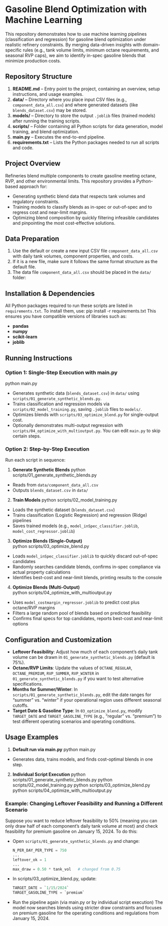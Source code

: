 # Gasoline Blend Optimization with Machine Learning
This repository demonstrates how to use machine learning pipelines (classification and regression) for gasoline blend optimization under realistic refinery constraints. 
By merging data-driven insights with domain-specific rules (e.g., tank volume limits, minimum octane requirements, and seasonal RVP caps), we aim to identify in-spec gasoline blends that minimize production costs.

## Repository Structure
1. **README.md** – Entry point to the project, containing an overview, setup instructions, and usage examples.
2. **data/** – Directory where you place input CSV files (e.g., `component_data_all.csv`) and where generated datasets (like `blends_dataset.csv`) may be stored.
3. **models/** – Directory to store the output `.joblib` files (trained models) after running the training scripts.
4. **scripts/** – Folder containing all Python scripts for data generation, model training, and blend optimization.
5. **main.py** – Executes the end-to-end pipeline.
6. **requirements.txt** – Lists the Python packages needed to run all scripts and code.

## Project Overview
Refineries blend multiple components to create gasoline meeting octane, RVP, and other environmental limits. This repository provides a Python-based approach for:
- Generating synthetic blend data that respects tank volumes and regulatory constraints.
- Training models to classify blends as in-spec or out-of-spec and to regress cost and near-limit margins.
- Optimizing blend composition by quickly filtering infeasible candidates and pinpointing the most cost-effective solutions.

## Data Preparation
1. Use the default or create a new input CSV file `component_data_all.csv` with daily tank volumes, component properties, and costs.
2. If it is a new file, make sure it follows the same format structure as the default file.
3. The data file `component_data_all.csv` should be placed in the `data/` folder:

## Installation & Dependencies
All Python packages required to run these scripts are listed in `requirements.txt`. To install them, use:
pip install -r requirements.txt
This ensures you have compatible versions of libraries such as:
- **pandas**
- **numpy**
- **scikit-learn**
- **joblib**

## Running Instructions
### Option 1: Single-Step Execution with main.py
python main.py
- Generates synthetic data (`blends_dataset.csv`) in `data/` using `scripts/01_generate_synthetic_blends.py`.
- Trains classification and regression models via `scripts/02_model_training.py`, saving `.joblib` files to `models/`.
- Optimizes blends with `scripts/03_optimize_blend.py` for single-output cost.
- Optionally demonstrates multi-output regression with `scripts/04_optimize_with_multioutput.py`.
You can edit `main.py` to skip certain steps.

### Option 2: Step-by-Step Execution
Run each script in sequence:

1. **Generate Synthetic Blends**
python scripts/01_generate_synthetic_blends.py
- Reads from `data/component_data_all.csv`
- Outputs `blends_dataset.csv` in `data/`

2. **Train Models**
python scripts/02_model_training.py
- Loads the synthetic dataset (`blends_dataset.csv`)
- Trains classification (Logistic Regression) and regression (Ridge) pipelines
- Saves trained models (e.g., `model_inSpec_classifier.joblib`, `model_cost_regressor.joblib`)

3. **Optimize Blends (Single-Output)**  
python scripts/03_optimize_blend.py
- Loads `model_inSpec_classifier.joblib` to quickly discard out-of-spec candidates
- Randomly searches candidate blends, confirms in-spec compliance via actual property calculations
- Identifies best-cost and near-limit blends, printing results to the console

4. **Optimize Blends (Multi-Output)**  
python scripts/04_optimize_with_multioutput.py
- Uses `model_costmargin_regressor.joblib` to predict cost plus octane/RVP margins
- Filters a large random pool of blends based on predicted feasibility
- Confirms final specs for top candidates, reports best-cost and near-limit options

## Configuration and Customization
- **Leftover Feasibility**: Adjust how much of each component’s daily tank volume can be drawn in `01_generate_synthetic_blends.py` (default is 75%).
- **Octane/RVP Limits**: Update the values of `OCTANE_REGULAR`, `OCTANE_PREMIUM`, `RVP_SUMMER`, `RVP_WINTER` in `01_generate_synthetic_blends.py` if you want to test alternative specifications.
- **Months for Summer/Winter**: In `scripts/01_generate_synthetic_blends.py`, edit the date ranges for “summer” vs. “winter” if your operational region uses different seasonal cutoffs.
- **Target Date & Gasoline Type**: In `03_optimize_blend.py`, modify `TARGET_DATE` and `TARGET_GASOLINE_TYPE` (e.g., “regular” vs. “premium”) to test different operating scenarios and operating conditions.
  
## Usage Examples
1. **Default run via main.py**
python main.py
- Generates data, trains models, and finds cost-optimal blends in one step.

2. **Individual Script Execution**
python scripts/01_generate_synthetic_blends.py 
python scripts/02_model_training.py 
python scripts/03_optimize_blend.py 
python scripts/04_optimize_with_multioutput.py

### Example: Changing Leftover Feasibility and Running a Different Scenario
Suppose you want to reduce leftover feasibility to 50% (meaning you can only draw half of each component’s daily tank volume at most) and check feasibility for premium gasoline on January 15, 2024. To do this:
- Open `scripts/01_generate_synthetic_blends.py` and change:
   ```python
   N_PER_DAY_PER_TYPE = 750
   ...
   leftover_ok = 1
   ...
   max_draw = 0.50 * tank_vol   # changed from 0.75
- In scripts/03_optimize_blend.py, update:
  ```python
  TARGET_DATE = `1/15/2024`
  TARGET_GASOLINE_TYPE = `premium`
- Run the pipeline again (via main.py or by individual script execution)
The model now searches blends using stricter draw constraints and focuses on premium gasoline for the operating conditions and regulations from January 15, 2024.
